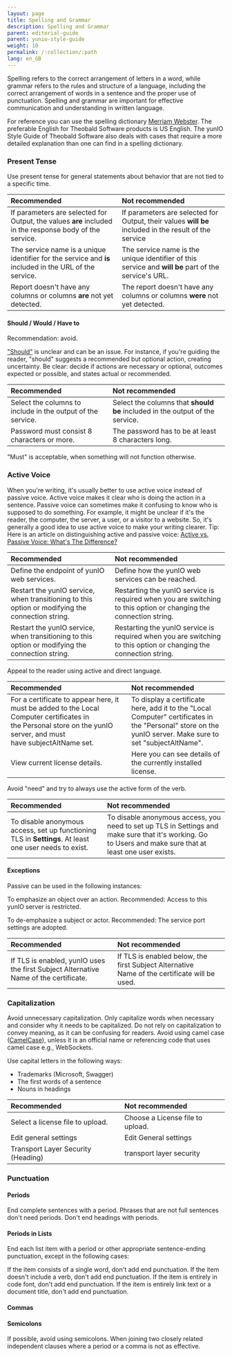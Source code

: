 ```yaml
---
layout: page
title: Spelling and Grammar
description: Spelling and Grammar
parent: editorial-guide
parent: yunio-style-guide
weight: 10
permalink: /:collection/:path
lang: en_GB
---
```


Spelling refers to the correct arrangement of letters in a word, while grammar refers to the rules and structure of a language, including the correct arrangement of words in a sentence and the proper use of punctuation. Spelling and grammar are important for effective communication and understanding in written language.

For reference you can use the spelling dictionary [Merriam Webster](https://www.merriam-webster.com). The preferable English for Theobald Software products is US English.
The yunIO Style Guide of Theobald Software also deals with cases that require a more detailed explanation than one can find in a spelling dictionary.

### Present Tense

Use present tense for general statements about behavior that are not tied to a specific time.

| Recommended | Not recommended | 
| :------ |:--- |
|If parameters are selected for Output, the values **are** included in the response body of the service.| If parameters are selected for Output, their values **will be** included in the result of the service |
|The service name is a unique identifier for the service and **is** included in the URL of the service.|The service name is the unique identifier of this service and **will be** part of the service's URL. |
|Report doesn't have any columns or columns **are** not yet detected.|The report doesn't have any columns or columns **were** not yet detected.|

#### Should / Would / Have to

Recommendation: avoid.

["Should"](https://developers.google.com/style/word-list#should) is unclear and can be an issue. For instance, if you're guiding the reader, "should" suggests a recommended but optional action, creating uncertainty. Be clear: decide if actions are necessary or optional, outcomes expected or possible, and states actual or recommended.

| Recommended | Not recommended | 
| :------ |:--- |
| Select the columns to include in the output of the service. |Select the columns that **should be** included in the output of the service.|
| Password must consist 8 characters or more. | The password has to be at least 8 characters long.|

"Must" is acceptable, when something will not function otherwise.

### Active Voice
When you're writing, it's usually better to use active voice instead of passive voice. Active voice makes it clear who is doing the action in a sentence. Passive voice can sometimes make it confusing to know who is supposed to do something. For example, it might be unclear if it's the reader, the computer, the server, a user, or a visitor to a website. So, it's generally a good idea to use active voice to make your writing clearer.
Tip: Here is an article on distinguishing active and passive voice: [Active vs. Passive Voice: What's The Difference?](https://www.merriam-webster.com/grammar/active-vs-passive-voice-difference)

| Recommended | Not recommended | 
| :------ |:--- |
| Define the endpoint of yunIO web services. | Define how the yunIO web services can be reached. | 
| Restart the yunIO service, when transitioning to this option or modifying the connection string.| Restarting the yunIO service is required when you are switching to this option or changing the connection string.|
|Restart the yunIO service, when transitioning to this option or modifying the connection string.|Restarting the yunIO service is required when you are switching to this option or changing the connection string.|

Appeal to the reader using active and direct language. 

| Recommended | Not recommended | 
| :------ |:--- |
|For a certificate to appear here, it must be added to the Local Computer certificates in the Personal store on the yunIO server, and must have subjectAltName set.|To display a certificate here, add it to the "Local Computer" certificates in the "Personal" store on the yunIO server. Make sure to set "subjectAltName".|
|View current license details.|Here you can see details of the currently installed license.|

Avoid "need" and try to always use the active form of the verb.

| Recommended | Not recommended | 
| :------ |:--- |
|To disable anonymous access, set up functioning TLS in **Settings**. At least one user needs to exist. | To disable anonymous access, you need to set up TLS in Settings and make sure that it's working. Go to Users and make sure that at least one user exists.|

#### Exceptions

Passive can be used in the following instances:

To emphasize an object over an action.
Recommended: Access to this yunIO server is restricted. 

To de-emphasize a subject or actor.
Recommended: The service port settings are adopted.

| Recommended | Not recommended | 
| :------ |:--- |
|If TLS is enabled, yunIO uses the first Subject Alternative Name of the certificate.|If TLS is enabled below, the first Subject Alternative Name of the certificate will be used.|

### Capitalization
Avoid unnecessary capitalization. Only capitalize words when necessary and consider why it needs to be capitalized. Do not rely on capitalization to convey meaning, as it can be confusing for readers. Avoid using camel case ([CamelCase](https://en.wikipedia.org/wiki/Camel_case)), unless it is an official name or referencing code that uses camel case e.g., WebSockets.

Use capital letters in the following ways:
- Trademarks (Microsoft, Swagger)
- The first words of a sentence
- Nouns in headings


| Recommended | Not recommended | 
| :------ |:--- |
|Select a license file to upload.| Choose a License file to upload.|
|Edit general settings | Edit General settings|
|Transport Layer Security (Heading) | transport layer security |

### Punctuation	
#### Periods
End complete sentences with a period. Phrases that are not full sentences don't need periods. 
Don't end headings with periods.

#### Periods in Lists
End each list item with a period or other appropriate sentence-ending punctuation, except in the following cases:

If the item consists of a single word, don't add end punctuation.
If the item doesn't include a verb, don't add end punctuation.
If the item is entirely in code font, don't add end punctuation.
If the item is entirely link text or a document title, don't add end punctuation.

#### Commas


#### Semicolons
If possible, avoid using semicolons. When joining two closely related independent clauses where a period or a comma is not as effective.

